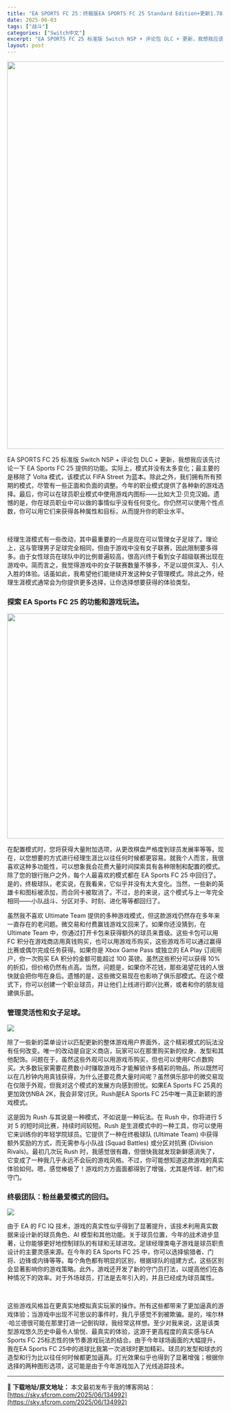 ```yaml
---
title: "EA SPORTS FC 25：终极版EA SPORTS FC 25 Standard Edition+更新1.78.24c5 Switch NSP中文"
date: 2025-06-03
tags: ["战斗"]
categories: ["Switch中文"]
excerpt: "EA SPORTS FC 25 标准版 Switch NSP + 评论包 DLC + 更新，我想我应该先讨论一下 EA Sports FC 25 提供的功能。实际上，模式并没有太多变化；最主要的是移除了 Volta 模式，该模式以 FIFA Street 为蓝本。除此之外，我们拥有所有预期的模式，尽&hellip;"
layout: post
---
```


<img class="aligncenter size-full wp-image-134994" src="https://sky.sfcrom.com/wp-content/uploads/2025/06/2025060302384736.webp" alt="" width="600" height="900" />

EA SPORTS FC 25 标准版 Switch NSP + 评论包 DLC + 更新，我想我应该先讨论一下 EA Sports FC 25 提供的功能。实际上，模式并没有太多变化；最主要的是移除了 Volta 模式，该模式以 FIFA Street 为蓝本。除此之外，我们拥有所有预期的模式，尽管有一些正面和负面的调整。今年的职业模式提供了各种新的游戏选择。最后，你可以在球员职业模式中使用游戏内图标——比如大卫·贝克汉姆。遗憾的是，你在球员职业中可以做的事情似乎没有任何变化。你仍然可以使用个性点数，你可以用它们来获得各种属性和目标，从而提升你的职业水平。
<div id="attachment_58763" class="wp-caption alignnone">

&nbsp;

</div>
经理生涯模式有一些改动，其中最重要的一点是现在可以管理女子足球了。理论上，这与管理男子足球完全相同，但由于游戏中没有女子联赛，因此限制要多得多。由于女性球员在球队中的比例普遍较高，很高兴终于看到女子超级联赛出现在游戏中。简而言之，我觉得游戏中的女子联赛数量不够多，不足以提供深入、引人入胜的体验。话虽如此，我希望他们能继续开发这种女子管理模式。除此之外，经理生涯模式通常会为你提供更多选择，让你选择想要获得的体验类型。
<h3>探索 EA Sports FC 25 的功能和游戏玩法。</h3>
<img class="aligncenter size-full wp-image-134993" src="https://sky.sfcrom.com/wp-content/uploads/2025/06/2025060302384759.webp" alt="" width="930" height="523" />

在配置模式时，您将获得大量附加选项，从更改棋盘严格度到球员发展率等等。现在，以您想要的方式进行经理生涯比以往任何时候都更容易。就我个人而言，我很喜欢这种多功能性，可以想象我会花费大量时间探索具有各种限制和配置的模式。除了您的银行账户之外，每个人最喜欢的模式都在 EA Sports FC 25 中回归了。是的，终极球队，老实说，在我看来，它似乎并没有太大变化。当然，一些新的英雄卡和图标被添加，而合同卡被取消了。不过，总的来说，这个模式与上一年完全相同——小队战斗、分区对手、时刻、进化等等都回归了。

虽然我不喜欢 Ultimate Team 提供的多种游戏模式，但这款游戏仍然存在多年来一直存在的老问题。微交易和付费赢钱游戏又回来了。如果你还没猜到，在 Ultimate Team 中，你通过打开卡包来获得额外的球员来晋级。这些卡包可以用 FC 积分在游戏商店用真钱购买，也可以用游戏币购买，这些游戏币可以通过赢得比赛或偶尔完成任务获得。如果你是 Xbox Game Pass 或独立的 EA Play 订阅用户，你一次购买 EA 积分的金额可能超过 100 英镑。虽然这些积分可以获得 10% 的折扣，但价格仍然有点高。当然，问题是，如果你不花钱，那些渴望花钱的人很快就会把你甩在身后。遗憾的是，这些微交易现在也影响了俱乐部模式。在这个模式下，你可以创建一个职业球员，并让他们上线进行即兴比赛，或者和你的朋友组建俱乐部。
<h3>管理灵活性和女子足球。</h3>
<img src="https://shared.cloudflare.steamstatic.com/store_item_assets/steam/apps/2669320/ss_ee0be94a0a8e1325050481bcf351d736e6d2982d.1920x1080.jpg?t=1747167007" />

除了一些新的菜单设计以匹配更新的整体游戏用户界面外，这个精彩模式的玩法没有任何改变。唯一的改动是自定义商店，玩家可以在那里购买新的纹身、发型和其他配饰。问题在于，虽然这些外观可以用游戏币购买，但也可以使用FC点数购买。大多数玩家需要花费数小时赚取游戏币才能解锁许多精彩的物品，所以既然可以在几秒钟内用真钱获得，为什么还要花费大量时间呢？虽然俱乐部中的微交易现在仅限于外观，但我对这个模式的发展方向感到担忧。如果EA Sports FC 25真的更加效仿NBA 2K，我会非常讨厌。Rush是EA Sports FC 25中唯一真正新颖的游戏模式。

这是因为 Rush 与其说是一种模式，不如说是一种玩法。在 Rush 中，你将进行 5 对 5 的短时间比赛，持续时间较短。Rush 是生涯模式中的一种工具，你可以使用它来训练你的年轻学院球员。它提供了一种在终极球队 (Ultimate Team) 中获得额外奖励的方式，而无需参与小队战 (Squad Battles) 或分区对抗赛 (Division Rivals)。最初几次玩 Rush 时，我感觉很有趣，但很快我就发现新鲜感消失了，它变成了一种我几乎永远不会玩的游戏风格。不过，你可能想知道这款游戏的真实体验如何。嗯，感觉棒极了！游戏的方方面面都得到了增强，尤其是传球、射门和守门。
<h3>终极团队：粉丝最爱模式的回归。</h3>
<img src="https://shared.cloudflare.steamstatic.com/store_item_assets/steam/apps/2669320/ss_709f8a775654b083b7faf991522f657dda2a14a9.1920x1080.jpg?t=1747167007" />

由于 EA 的 FC IQ 技术，游戏的真实性似乎得到了显著提升，该技术利用真实数据来设计新的球员角色、AI 模型和其他功能。关于球员位置，今年的战术进步显著，让你能够更好地控制球队的有球和无球进攻。足球经理类电子游戏是球员职责设计的主要灵感来源。在今年的 EA Sports FC 25 中，你可以选择偷猎者、门将、边锋或内锋等等。每个角色都有明显的区别，根据球队的组建方式，这些区别会显著影响你的游戏策略。此外，游戏还开发了新的守门员打法，以提高他们在各种情况下的效率。对于外场球员，打法是去年引入的，并且已经成为球员属性。
<div id="attachment_58760" class="wp-caption alignnone">

&nbsp;

</div>
这些游戏风格旨在更真实地模拟真实玩家的操作。所有这些都带来了更加逼真的游戏体验；当游戏中出现不可思议的事件时，我几乎感觉不到被欺骗。是的，埃尔林·哈兰德很可能在那里打进一记倒钩球，我经常这样想。至少对我来说，这是该类型游戏悠久历史中最令人愉悦、最真实的体验，这源于更高程度的真实感与EA Sports FC 25标志性的快节奏游戏玩法的结合。由于今年球场画面的大幅提升，我在EA Sports FC 25中的进球比我第一次进球时更加精彩。球员的发型和球衣的造型和行为比以往任何时候都更加逼真。灯光效果似乎也得到了显著增强；根据你选择的两种图形选项，这可能是由于今年游戏加入了光线追踪技术。

---
📖 **下载地址/原文地址：** 本文最初发布于我的博客网站：[https://sky.sfcrom.com/2025/06/134992](https://sky.sfcrom.com/2025/06/134992)
